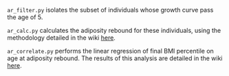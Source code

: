 `ar_filter.py` isolates the subset of individuals whose growth curve pass the age of 5. 

`ar_calc.py` calculates the adiposity rebound for these individuals, using the methodology detailed in the wiki <a href="https://github.com/dssg/dssg-northshore-bmi/wiki/methodology">here</a>.

`ar_correlate.py` performs the linear regression of final BMI percentile on age at adiposity rebound. The results of this analysis are detailed in the wiki <a href="https://github.com/dssg/dssg-northshore-bmi/wiki/results">here</a>.
